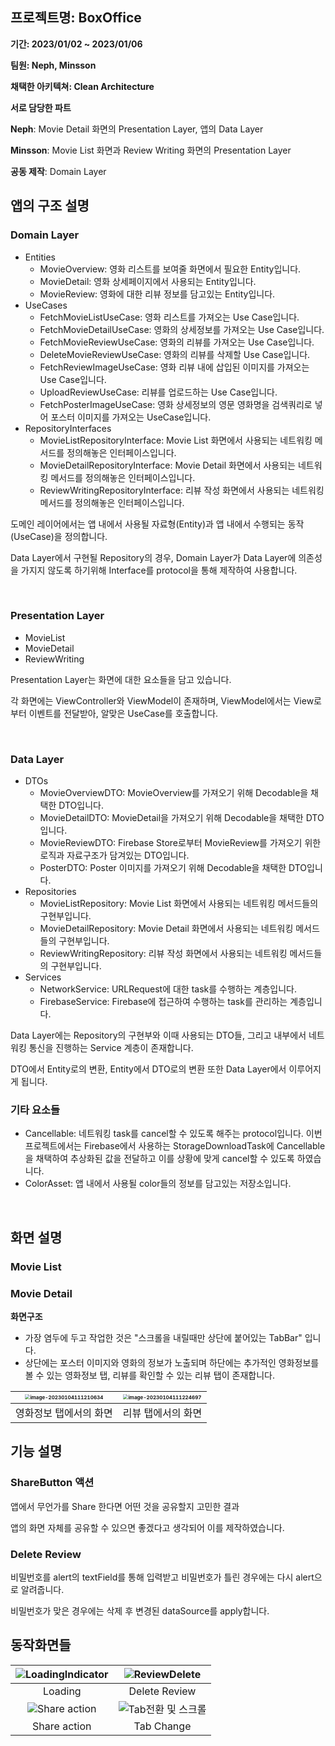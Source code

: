 ## 프로젝트명: BoxOffice

**기간: 2023/01/02 ~ 2023/01/06**

**팀원: Neph, Minsson**

**채택한 아키텍쳐: Clean Architecture**

**서로 담당한 파트**

**Neph**: Movie Detail 화면의 Presentation Layer, 앱의 Data Layer

**Minsson**: Movie List 화면과 Review Writing 화면의 Presentation Layer

**공동 제작**: Domain Layer



## 앱의 구조 설명

### Domain Layer

- Entities
  - MovieOverview: 영화 리스트를 보여줄 화면에서 필요한 Entity입니다.
  - MovieDetail: 영화 상세페이지에서 사용되는 Entity입니다.
  - MovieReview: 영화에 대한 리뷰 정보를 담고있는 Entity입니다.
- UseCases
  - FetchMovieListUseCase: 영화 리스트를 가져오는 Use Case입니다.
  - FetchMovieDetailUseCase: 영화의 상세정보를 가져오는 Use Case입니다.
  - FetchMovieReviewUseCase: 영화의 리뷰를 가져오는 Use Case입니다.
  - DeleteMovieReviewUseCase: 영화의 리뷰를 삭제할 Use Case입니다.
  - FetchReviewImageUseCase: 영화 리뷰 내에 삽입된 이미지를 가져오는 Use Case입니다.
  - UploadReviewUseCase: 리뷰를 업로드하는 Use Case입니다.
  - FetchPosterImageUseCase: 영화 상세정보의 영문 영화명을 검색쿼리로 넣어 포스터 이미지를 가져오는 UseCase입니다.
- RepositoryInterfaces
  - MovieListRepositoryInterface: Movie List 화면에서 사용되는 네트워킹 메서드를 정의해놓은 인터페이스입니다.
  - MovieDetailRepositoryInterface: Movie Detail 화면에서 사용되는 네트워킹 메서드를 정의해놓은 인터페이스입니다.
  - ReviewWritingRepositoryInterface: 리뷰 작성 화면에서 사용되는 네트워킹 메서드를 정의해놓은 인터페이스입니다.

도메인 레이어에서는 앱 내에서 사용될 자료형(Entity)과 앱 내에서 수행되는 동작(UseCase)을 정의합니다.

Data Layer에서 구현될 Repository의 경우, Domain Layer가 Data Layer에 의존성을 가지지 않도록 하기위해 Interface를 protocol을 통해 제작하여 사용합니다.

<br/> 

### Presentation Layer

- MovieList
- MovieDetail
- ReviewWriting

Presentation Layer는 화면에 대한 요소들을 담고 있습니다.

각 화면에는 ViewController와 ViewModel이 존재하며, ViewModel에서는 View로부터 이벤트를 전달받아, 알맞은 UseCase를 호출합니다.

<br/> 

### Data Layer

- DTOs
  - MovieOverviewDTO: MovieOverview를 가져오기 위해 Decodable을 채택한 DTO입니다.
  - MovieDetailDTO: MovieDetail을 가져오기 위해 Decodable을 채택한 DTO입니다.
  - MovieReviewDTO: Firebase Store로부터 MovieReview를 가져오기 위한 로직과 자료구조가 담겨있는 DTO입니다.
  - PosterDTO: Poster 이미지를 가져오기 위해 Decodable을 채택한 DTO입니다.
- Repositories
  - MovieListRepository: Movie List 화면에서 사용되는 네트워킹 메서드들의 구현부입니다.
  - MovieDetailRepository: Movie Detail 화면에서 사용되는 네트워킹 메서드들의 구현부입니다.
  - ReviewWritingRepository: 리뷰 작성 화면에서 사용되는 네트워킹 메서드들의 구현부입니다.
- Services
  - NetworkService: URLRequest에 대한 task를 수행하는 계층입니다.
  - FirebaseService: Firebase에 접근하여 수행하는 task를 관리하는 계층입니다.

Data Layer에는 Repository의 구현부와 이때 사용되는 DTO들, 그리고 내부에서 네트워킹 통신을 진행하는 Service 계층이 존재합니다.

DTO에서 Entity로의 변환, Entity에서 DTO로의 변환 또한 Data Layer에서 이루어지게 됩니다.



### 기타 요소들

- Cancellable: 네트워킹 task를 cancel할 수 있도록 해주는 protocol입니다. 이번 프로젝트에서는 Firebase에서 사용하는 StorageDownloadTask에 Cancellable을 채택하여 추상화된 값을 전달하고 이를 상황에 맞게 cancel할 수 있도록 하였습니다.
- ColorAsset: 앱 내에서 사용될 color들의 정보를 담고있는 저장소입니다.

<br/> 

## 화면 설명

### Movie List



### Movie Detail

**화면구조**

- 가장 염두에 두고 작업한 것은 "스크롤을 내릴때만 상단에 붙어있는 TabBar" 입니다.
- 상단에는 포스터 이미지와 영화의 정보가 노출되며 하단에는 추가적인 영화정보를 볼 수 있는 영화정보 탭, 리뷰를 확인할 수 있는 리뷰 탭이 존재합니다.

| <img src="https://raw.githubusercontent.com/Neph3779/Blog-Image/forUpload/img/20230104111210.png" alt="image-20230104111210634" style="zoom:50%;" /> | <img src="https://raw.githubusercontent.com/Neph3779/Blog-Image/forUpload/img/20230104111224.png" alt="image-20230104111224697" style="zoom:50%;" /> |
| :----------------------------------------------------------: | :----------------------------------------------------------: |
|                    영화정보 탭에서의 화면                    |                      리뷰 탭에서의 화면                      |



## 기능 설명

### ShareButton 액션

앱에서 무언가를 Share 한다면 어떤 것을 공유할지 고민한 결과

앱의 화면 자체를 공유할 수 있으면 좋겠다고 생각되어 이를 제작하였습니다.

### Delete Review

비밀번호를 alert의 textField를 통해 입력받고 비밀번호가 틀린 경우에는 다시 alert으로 알려줍니다.

비밀번호가 맞은 경우에는 삭제 후 변경된 dataSource를 apply합니다.



## 동작화면들

| ![LoadingIndicator](https://raw.githubusercontent.com/Neph3779/Blog-Image/forUpload/img/20230104112342.gif) | ![ReviewDelete](https://raw.githubusercontent.com/Neph3779/Blog-Image/forUpload/img/20230104112430.gif) |
| :----------------------------------------------------------: | :----------------------------------------------------------: |
|                           Loading                            |                        Delete Review                         |
| ![Share action](https://raw.githubusercontent.com/Neph3779/Blog-Image/forUpload/img/20230104112506.gif) | ![Tab전환 및 스크롤](https://raw.githubusercontent.com/Neph3779/Blog-Image/forUpload/img/20230104112524.gif) |
|                         Share action                         |                          Tab Change                          |
